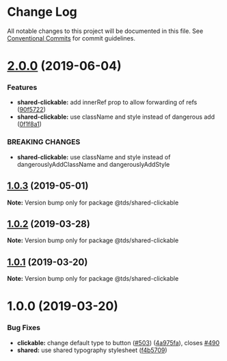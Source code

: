 # Change Log

All notable changes to this project will be documented in this file.
See [Conventional Commits](https://conventionalcommits.org) for commit guidelines.

# [2.0.0](https://github.com/telus/tds-core/compare/@tds/shared-clickable@1.0.3...@tds/shared-clickable@2.0.0) (2019-06-04)

### Features

- **shared-clickable:** add innerRef prop to allow forwarding of refs ([90f5722](https://github.com/telus/tds-core/commit/90f5722))
- **shared-clickable:** use className and style instead of dangerous add ([0f1f8a1](https://github.com/telus/tds-core/commit/0f1f8a1))

### BREAKING CHANGES

- **shared-clickable:** use className and style instead of dangerouslyAddClassName and dangerouslyAddStyle

## [1.0.3](https://github.com/telus/tds-core/compare/@tds/shared-clickable@1.0.2...@tds/shared-clickable@1.0.3) (2019-05-01)

**Note:** Version bump only for package @tds/shared-clickable

## [1.0.2](https://github.com/telus/tds-core/compare/@tds/shared-clickable@1.0.1...@tds/shared-clickable@1.0.2) (2019-03-28)

**Note:** Version bump only for package @tds/shared-clickable

## [1.0.1](https://github.com/telus/tds-core/compare/@tds/shared-clickable@1.0.0...@tds/shared-clickable@1.0.1) (2019-03-20)

**Note:** Version bump only for package @tds/shared-clickable

# 1.0.0 (2019-03-20)

### Bug Fixes

- **clickable:** change default type to button ([#503](https://github.com/telus/tds-core/issues/503)) ([4a975fa](https://github.com/telus/tds-core/commit/4a975fa)), closes [#490](https://github.com/telus/tds-core/issues/490)
- **shared:** use shared typography stylesheet ([f4b5709](https://github.com/telus/tds-core/commit/f4b5709))
